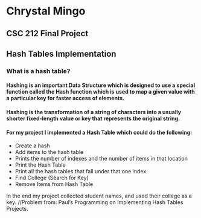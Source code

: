 # Chrystal Mingo 
## CSC 212 Final Project
## Hash Tables Implementation

### What is a hash table?
#### Hashing is an important Data Structure which is designed to use a special function called the Hash function which is used to map a given value with a particular key for faster access of elements.

#### Hashing is the transformation of a string of characters into a usually shorter fixed-length value or key that represents the original string. 

#### For my project I implemented a Hash Table which could do the following:
- Create a hash
- Add items to the hash table
- Prints the number of indexes and the number of items in that location
- Print the Hash Table
- Print all the hash tables that fall under that one index
- Find College (Search for Key)
- Remove Items from Hash Table

In the end my project collected student names, and used their college as a key. 
//Problem from: Paul’s Programming on Implementing Hash Tables Projects.

